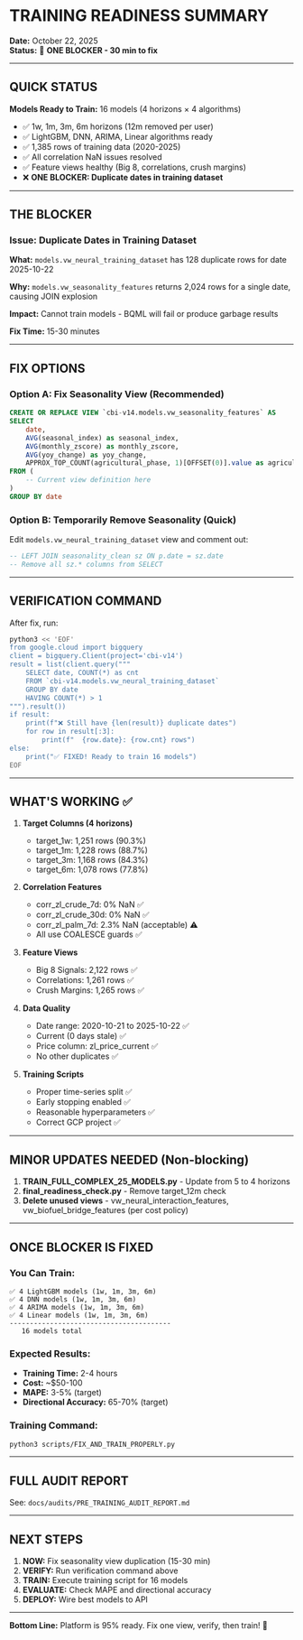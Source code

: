 # TRAINING READINESS SUMMARY
**Date:** October 22, 2025  
**Status:** 🚨 **ONE BLOCKER - 30 min to fix**

---

## QUICK STATUS

**Models Ready to Train:** 16 models (4 horizons × 4 algorithms)
- ✅ 1w, 1m, 3m, 6m horizons (12m removed per user)
- ✅ LightGBM, DNN, ARIMA, Linear algorithms ready
- ✅ 1,385 rows of training data (2020-2025)
- ✅ All correlation NaN issues resolved
- ✅ Feature views healthy (Big 8, correlations, crush margins)
- ❌ **ONE BLOCKER: Duplicate dates in training dataset**

---

## THE BLOCKER

### Issue: Duplicate Dates in Training Dataset

**What:** `models.vw_neural_training_dataset` has 128 duplicate rows for date 2025-10-22

**Why:** `models.vw_seasonality_features` returns 2,024 rows for a single date, causing JOIN explosion

**Impact:** Cannot train models - BQML will fail or produce garbage results

**Fix Time:** 15-30 minutes

---

## FIX OPTIONS

### Option A: Fix Seasonality View (Recommended)
```sql
CREATE OR REPLACE VIEW `cbi-v14.models.vw_seasonality_features` AS
SELECT 
    date,
    AVG(seasonal_index) as seasonal_index,
    AVG(monthly_zscore) as monthly_zscore,
    AVG(yoy_change) as yoy_change,
    APPROX_TOP_COUNT(agricultural_phase, 1)[OFFSET(0)].value as agricultural_phase
FROM (
    -- Current view definition here
)
GROUP BY date
```

### Option B: Temporarily Remove Seasonality (Quick)
Edit `models.vw_neural_training_dataset` view and comment out:
```sql
-- LEFT JOIN seasonality_clean sz ON p.date = sz.date
-- Remove all sz.* columns from SELECT
```

---

## VERIFICATION COMMAND

After fix, run:
```bash
python3 << 'EOF'
from google.cloud import bigquery
client = bigquery.Client(project='cbi-v14')
result = list(client.query("""
    SELECT date, COUNT(*) as cnt 
    FROM `cbi-v14.models.vw_neural_training_dataset`
    GROUP BY date 
    HAVING COUNT(*) > 1
""").result())
if result:
    print(f"❌ Still have {len(result)} duplicate dates")
    for row in result[:3]:
        print(f"  {row.date}: {row.cnt} rows")
else:
    print("✅ FIXED! Ready to train 16 models")
EOF
```

---

## WHAT'S WORKING ✅

1. **Target Columns (4 horizons)**
   - target_1w: 1,251 rows (90.3%)
   - target_1m: 1,228 rows (88.7%)
   - target_3m: 1,168 rows (84.3%)
   - target_6m: 1,078 rows (77.8%)

2. **Correlation Features**
   - corr_zl_crude_7d: 0% NaN ✅
   - corr_zl_crude_30d: 0% NaN ✅
   - corr_zl_palm_7d: 2.3% NaN (acceptable) ⚠️
   - All use COALESCE guards ✅

3. **Feature Views**
   - Big 8 Signals: 2,122 rows ✅
   - Correlations: 1,261 rows ✅
   - Crush Margins: 1,265 rows ✅

4. **Data Quality**
   - Date range: 2020-10-21 to 2025-10-22 ✅
   - Current (0 days stale) ✅
   - Price column: zl_price_current ✅
   - No other duplicates ✅

5. **Training Scripts**
   - Proper time-series split ✅
   - Early stopping enabled ✅
   - Reasonable hyperparameters ✅
   - Correct GCP project ✅

---

## MINOR UPDATES NEEDED (Non-blocking)

1. **TRAIN_FULL_COMPLEX_25_MODELS.py** - Update from 5 to 4 horizons
2. **final_readiness_check.py** - Remove target_12m check
3. **Delete unused views** - vw_neural_interaction_features, vw_biofuel_bridge_features (per cost policy)

---

## ONCE BLOCKER IS FIXED

### You Can Train:
```
✅ 4 LightGBM models (1w, 1m, 3m, 6m)
✅ 4 DNN models (1w, 1m, 3m, 6m)
✅ 4 ARIMA models (1w, 1m, 3m, 6m)
✅ 4 Linear models (1w, 1m, 3m, 6m)
----------------------------------------
   16 models total
```

### Expected Results:
- **Training Time:** 2-4 hours
- **Cost:** ~$50-100
- **MAPE:** 3-5% (target)
- **Directional Accuracy:** 65-70% (target)

### Training Command:
```bash
python3 scripts/FIX_AND_TRAIN_PROPERLY.py
```

---

## FULL AUDIT REPORT

See: `docs/audits/PRE_TRAINING_AUDIT_REPORT.md`

---

## NEXT STEPS

1. **NOW:** Fix seasonality view duplication (15-30 min)
2. **VERIFY:** Run verification command above
3. **TRAIN:** Execute training script for 16 models
4. **EVALUATE:** Check MAPE and directional accuracy
5. **DEPLOY:** Wire best models to API

---

**Bottom Line:** Platform is 95% ready. Fix one view, verify, then train! 🚀





